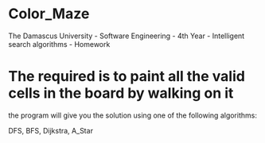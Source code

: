 # Color_Maze
The Damascus University - Software Engineering - 4th Year - Intelligent search algorithms - Homework

# The required is to paint all the valid cells in the board by walking on it

the program will give you the solution using one of the following algorithms:

DFS, BFS, Dijkstra, A_Star

